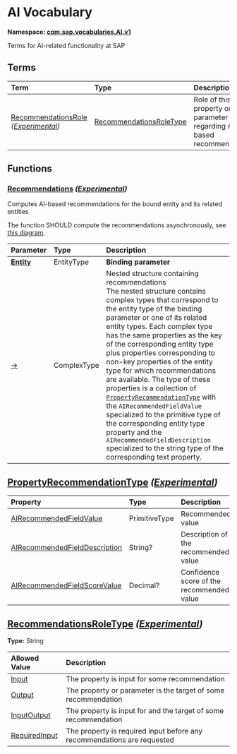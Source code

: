 # AI Vocabulary
**Namespace: [com.sap.vocabularies.AI.v1](AI.xml)**

Terms for AI-related functionality at SAP


## Terms

Term|Type|Description
:---|:---|:----------
[RecommendationsRole](./AI.xml#L71:~:text=<Term%20Name="-,RecommendationsRole,-") *([Experimental](Common.md#Experimental))*|[RecommendationsRoleType](#RecommendationsRoleType)|<a name="RecommendationsRole"></a>Role of this property or parameter regarding AI-based recommendations


## Functions

<a name="Recommendations"></a>
### [Recommendations](./AI.xml#L38:~:text=<Function%20Name="-,Recommendations,-") *([Experimental](Common.md#Experimental))*

Computes AI-based recommendations for the bound entity and its related entities

The function SHOULD compute the recommendations asynchronously, see [this diagram](../docs/recommendations.md).

Parameter|Type|Description
:--------|:---|:----------
**[Entity](./AI.xml#L45:~:text=<Function%20Name="-,Recommendations,-")**|EntityType|**Binding parameter**
[&rarr;](./AI.xml#L46:~:text=<Function%20Name="-,Recommendations,-")|ComplexType|Nested structure containing recommendations<br>The nested structure contains complex types that correspond to the entity type of the binding parameter or one of its related entity types. Each complex type has the same properties as the key of the corresponding entity type plus properties corresponding to non-key properties of the entity type for which recommendations are available. The type of these properties is a collection of [`PropertyRecommendationType`](#PropertyRecommendationType) with the `AIRecommendedFieldValue` specialized to the primitive type of the corresponding entity type property and the `AIRecommendedFieldDescription` specialized to the string type of the corresponding text property.


<a name="PropertyRecommendationType"></a>
## [PropertyRecommendationType](./AI.xml#L58:~:text=<ComplexType%20Name="-,PropertyRecommendationType,-") *([Experimental](Common.md#Experimental))*


Property|Type|Description
:-------|:---|:----------
[AIRecommendedFieldValue](./AI.xml#L60:~:text=<ComplexType%20Name="-,PropertyRecommendationType,-")|PrimitiveType|Recommended value
[AIRecommendedFieldDescription](./AI.xml#L64:~:text=<ComplexType%20Name="-,PropertyRecommendationType,-")|String?|Description of the recommended value
[AIRecommendedFieldScoreValue](./AI.xml#L67:~:text=<ComplexType%20Name="-,PropertyRecommendationType,-")|Decimal?|Confidence score of the recommended value

<a name="RecommendationsRoleType"></a>
## [RecommendationsRoleType](./AI.xml#L75:~:text=<TypeDefinition%20Name="-,RecommendationsRoleType,-") *([Experimental](Common.md#Experimental))*
**Type:** String



Allowed Value|Description
:------------|:----------
[Input](./AI.xml#L79:~:text=<TypeDefinition%20Name="-,RecommendationsRoleType,-")|The property is input for some recommendation
[Output](./AI.xml#L83:~:text=<TypeDefinition%20Name="-,RecommendationsRoleType,-")|The property or parameter is the target of some recommendation
[InputOutput](./AI.xml#L87:~:text=<TypeDefinition%20Name="-,RecommendationsRoleType,-")|The property is input for and the target of some recommendation
[RequiredInput](./AI.xml#L91:~:text=<TypeDefinition%20Name="-,RecommendationsRoleType,-")|The property is required input before any recommendations are requested
